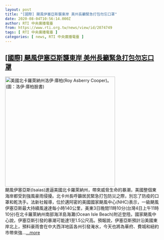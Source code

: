 ```yaml
---
layout: post
title: "[國際] 颶風伊塞亞斯襲東岸 美州長籲緊急打包勿忘口罩"
date: 2020-08-04T10:56:14.000Z
author: RTI 中央廣播電臺
from: https://www.rti.org.tw/news/view/id/2074749
tags: [ RTI 中央廣播電臺 ]
categories: [ news, RTI 中央廣播電臺 ]
---
```

<!--1596538574000-->
[[國際] 颶風伊塞亞斯襲東岸 美州長籲緊急打包勿忘口罩](https://www.rti.org.tw/news/view/id/2074749)
------

<div>
<img src="https://static.rti.org.tw/assets/thumbnails/2020/08/04/ee91ddd2f4d0b795844326065733bc74.jpg" width="360" alt="美國北卡羅萊納州洛伊·庫柏(Roy Asberry Cooper)。(圖：洛伊·庫柏臉書)" title="美國北卡羅萊納州洛伊·庫柏(Roy Asberry Cooper)。(圖：洛伊·庫柏臉書)"><br>颶風伊塞亞斯(Isaias)進逼美國北卡羅萊納州，帶來威脅生命的暴潮，美國整個東海岸都受到強風豪雨侵擾。北卡州長呼籲居民緊急打包防災之際，別忘了防疫的口罩和乾洗手。法新社報導，位於邁阿密的美國國家颶風中心(NHC)表示，一級颶風伊塞亞斯最大持續風速達每小時140公里，美東3日晚間11時10分(台灣4日上午11時10分)在北卡羅萊納州南部海洋島海灘(Ocean Isle Beach)附近登陸。國家颶風中心說，伊塞亞斯引發的暴潮可能達1至1.5公尺高。預報說，伊塞亞斯預計沿美國東岸北上，預料豪雨會在中大西洋地區各州引發淹水，今天也將為華府、費城和紐約市帶來強...<a target="_blank" href="https://www.rti.org.tw/news/view/id/2074749">...more</a>
</div>
